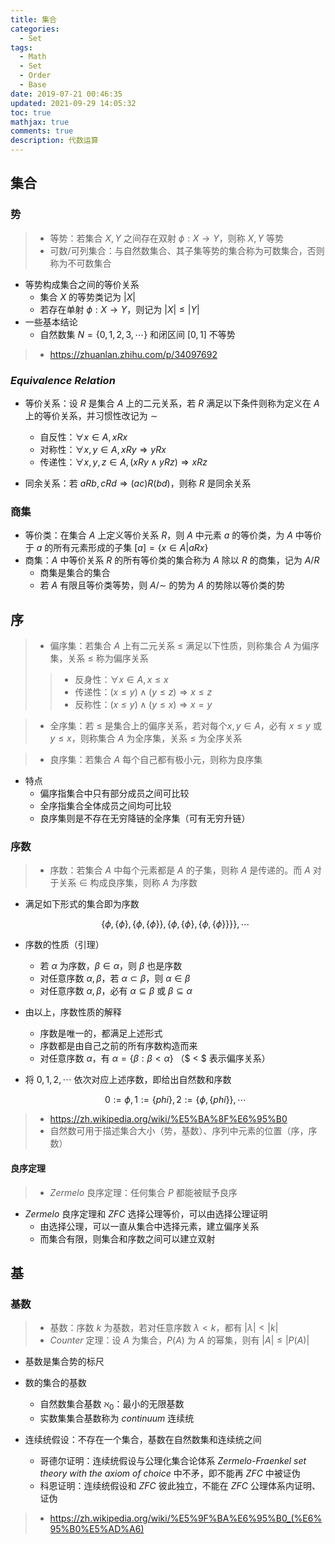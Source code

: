 ```yaml
---
title: 集合
categories:
  - Set
tags:
  - Math
  - Set
  - Order
  - Base
date: 2019-07-21 00:46:35
updated: 2021-09-29 14:05:32
toc: true
mathjax: true
comments: true
description: 代数运算
---
```


##	集合

###	势

> - 等势：若集合 $X, Y$ 之间存在双射 $\phi: X \rightarrow Y$，则称 $X, Y$ 等势
> - 可数/可列集合：与自然数集合、其子集等势的集合称为可数集合，否则称为不可数集合

-	等势构成集合之间的等价关系
	-	集合 $X$ 的等势类记为 $|X|$
	-	若存在单射 $\phi: X \rightarrow Y$，则记为 $|X| \leq |Y|$
-	一些基本结论
	-	自然数集 $N = \{0, 1, 2, 3, \cdots\}$ 和闭区间 $[0,1]$ 不等势

> - <https://zhuanlan.zhihu.com/p/34097692>

###	*Equivalence Relation*

-	等价关系：设 $R$ 是集合 $A$ 上的二元关系，若 $R$ 满足以下条件则称为定义在 $A$ 上的等价关系，并习惯性改记为 $\sim$
	-	自反性：$\forall x \in A, xRx$
	-	对称性：$\forall x,y \in A, xRy \Rightarrow yRx$
	-	传递性：$\forall x,y,z \in A, (xRy \wedge yRz) \Rightarrow xRz$

-	同余关系：若 $aRb, cRd \Rightarrow (ac)R(bd)$，则称 $R$ 是同余关系

###	商集

-	等价类：在集合 $A$ 上定义等价关系 $R$，则 $A$ 中元素 $a$ 的等价类，为 $A$ 中等价于 $a$ 的所有元素形成的子集 $[a] = \{x \in A| aRx \}$
-	商集：$A$ 中等价关系 $R$ 的所有等价类的集合称为 $A$ 除以 $R$ 的商集，记为 $A/R$
	-	商集是集合的集合
	-	若 $A$ 有限且等价类等势，则 $A/\sim$ 的势为 $A$ 的势除以等价类的势

##	序

> - 偏序集：若集合 $A$ 上有二元关系 $\leq$ 满足以下性质，则称集合 $A$ 为偏序集，关系 $\leq$ 称为偏序关系
> > -	反身性：$\forall x \in A, x \leq x$
> > -	传递性：$(x \leq y) \wedge (y \leq z) \Rightarrow x \leq z$
> > -	反称性：$(x \leq y) \wedge (y \leq x) \Rightarrow x = y$

> - 全序集：若 $\leq$ 是集合上的偏序关系，若对每个$x, y \in A$，必有 $x\leq y$ 或 $y \leq x$，则称集合 $A$ 为全序集，关系 $\leq$ 为全序关系

> - 良序集：若集合 $A$ 每个自己都有极小元，则称为良序集

-	特点
	-	偏序指集合中只有部分成员之间可比较
	-	全序指集合全体成员之间均可比较
	-	良序集则是不存在无穷降链的全序集（可有无穷升链）

###	序数

> - 序数：若集合 $A$ 中每个元素都是 $A$ 的子集，则称 $A$ 是传递的。而 $A$ 对于关系 $\in$ 构成良序集，则称 $A$ 为序数

-	满足如下形式的集合即为序数

	$$
	\{\phi, \{\phi\}, \{\phi, \{\phi\}\}, \{\phi, \{\phi\}, \{\phi, \{\phi\}\}\} \}, \cdots
	$$

-	序数的性质（引理）
	-	若 $\alpha$ 为序数，$\beta \in \alpha$，则 $\beta$ 也是序数
	-	对任意序数 $\alpha, \beta$，若 $\alpha \subset \beta$，则 $\alpha \in \beta$
	-	对任意序数 $\alpha, \beta$，必有 $\alpha \subseteq \beta$ 或 $\beta \subseteq \alpha$

-	由以上，序数性质的解释
	-	序数是唯一的，都满足上述形式
	-	序数都是由自己之前的所有序数构造而来
	-	对任意序数 $\alpha$，有 $\alpha = \{\beta: \beta < \alpha \}$ （$ < $ 表示偏序关系）

-	将 $0, 1, 2, \cdots$ 依次对应上述序数，即给出自然数和序数

	$$
	0 := \phi, 1 := \{phi\}, 2 := \{\phi, \{phi\}\}, \cdots
	$$

> - <https://zh.wikipedia.org/wiki/%E5%BA%8F%E6%95%B0>
> - 自然数可用于描述集合大小（势，基数）、序列中元素的位置（序，序数）

####	良序定理

> - *Zermelo* 良序定理：任何集合 $P$ 都能被赋予良序

-	*Zermelo* 良序定理和 *ZFC* 选择公理等价，可以由选择公理证明
	-	由选择公理，可以一直从集合中选择元素，建立偏序关系
	-	而集合有限，则集合和序数之间可以建立双射

##	基

###	基数

> - 基数：序数 $k$ 为基数，若对任意序数 $\lambda < k$，都有 $|\lambda| < |k|$
> - *Counter* 定理：设 $A$ 为集合，$P(A)$ 为 $A$ 的幂集，则有 $|A| \leq |P(A)|$

-	基数是集合势的标尺

-	数的集合的基数
	-	自然数集合基数 $\aleph_0$：最小的无限基数
	-	实数集集合基数称为 *continuum* 连续统

-	连续统假设：不存在一个集合，基数在自然数集和连续统之间
	-	哥德尔证明：连续统假设与公理化集合论体系 *Zermelo-Fraenkel set theory with the axiom of choice* 中不矛，即不能再 *ZFC* 中被证伪
	-	科恩证明：连续统假设和 *ZFC* 彼此独立，不能在 *ZFC* 公理体系内证明、证伪

> - <https://zh.wikipedia.org/wiki/%E5%9F%BA%E6%95%B0_(%E6%95%B0%E5%AD%A6)>






